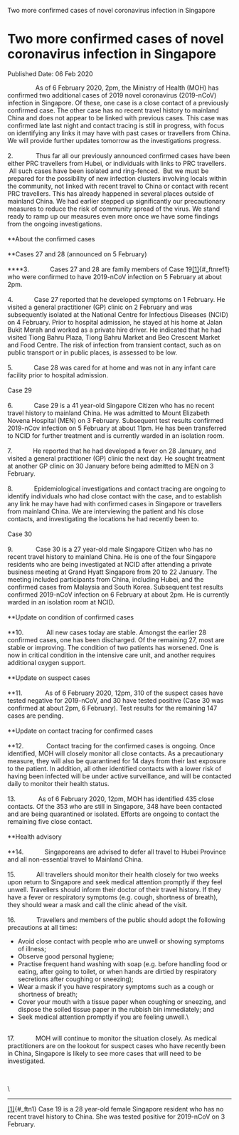 Two more confirmed cases of novel coronavirus infection in Singapore

Two more confirmed cases of novel coronavirus infection in Singapore
====================================================================

Published Date: 06 Feb 2020

                As of 6 February 2020, 2pm, the Ministry of Health (MOH)
has confirmed two additional cases of 2019 novel coronavirus (2019-nCoV)
infection in Singapore. Of these, one case is a close contact of a
previously confirmed case. The other case has no recent travel history
to mainland China and does not appear to be linked with previous cases.
This case was confirmed late last night and contact tracing is still in
progress, with focus on identifying any links it may have with past
cases or travellers from China. We will provide further updates tomorrow
as the investigations progress.\
\
2.             Thus far all our previously announced confirmed cases
have been either PRC travellers from Hubei, or individuals with links to
PRC travellers.  All such cases have been isolated and ring-fenced.  But
we must be prepared for the possibility of new infection clusters
involving locals within the community, not linked with recent travel to
China or contact with recent PRC travellers. This has already happened
in several places outside of mainland China. We had earlier stepped up
significantly our precautionary measures to reduce the risk of community
spread of the virus. We stand ready to ramp up our measures even more
once we have some findings from the ongoing investigations.\
\
**About the confirmed cases\
\
**Cases 27 and 28 (announced on 5 February)\
\
****3.            Cases 27 and 28 are family members of Case
19[\[1\]](#_ftn1){#_ftnref1} who were confirmed to have 2019-nCoV
infection on 5 February at about 2pm.\
\
4.            Case 27 reported that he developed symptoms on 1 February.
He visited a general practitioner (GP) clinic on 2 February and was
subsequently isolated at the National Centre for Infectious Diseases
(NCID) on 4 February. Prior to hospital admission, he stayed at his home
at Jalan Bukit Merah and worked as a private hire driver. He indicated
that he had visited Tiong Bahru Plaza, Tiong Bahru Market and Beo
Crescent Market and Food Centre. The risk of infection from transient
contact, such as on public transport or in public places, is assessed to
be low.\
\
5.            Case 28 was cared for at home and was not in any infant
care facility prior to hospital admission.\
\
Case 29\
\
6.            Case 29 is a 41 year-old Singapore Citizen who has no
recent travel history to mainland China. He was admitted to Mount
Elizabeth Novena Hospital (MEN) on 3 February. Subsequent test results
confirmed 2019-nCov infection on 5 February at about 11pm. He has been
transferred to NCID for further treatment and is currently warded in an
isolation room.\
\
7.            He reported that he had developed a fever on 28 January,
and visited a general practitioner (GP) clinic the next day. He sought
treatment at another GP clinic on 30 January before being admitted to
MEN on 3 February.\
\
8.            Epidemiological investigations and contact tracing are
ongoing to identify individuals who had close contact with the case, and
to establish any link he may have had with confirmed cases in Singapore
or travellers from mainland China. We are interviewing the patient and
his close contacts, and investigating the locations he had recently been
to.\
\
Case 30\
\
9.             Case 30 is a 27 year-old male Singapore Citizen who has
no recent travel history to mainland China. He is one of the four
Singapore residents who are being investigated at NCID after attending a
private business meeting at Grand Hyatt Singapore from 20 to 22 January.
The meeting included participants from China, including Hubei, and the
confirmed cases from Malaysia and South Korea. Subsequent test results
confirmed 2019-nCoV infection on 6 February at about 2pm. He is
currently warded in an isolation room at NCID.\
\
**Update on condition of confirmed cases\
\
**10.             All new cases today are stable. Amongst the earlier 28
confirmed cases, one has been discharged. Of the remaining 27, most are
stable or improving. The condition of two patients has worsened. One is
now in critical condition in the intensive care unit, and another
requires additional oxygen support.\
\
**Update on suspect cases\
\
**11.             As of 6 February 2020, 12pm, 310 of the suspect cases
have tested negative for 2019-nCoV, and 30 have tested positive (Case 30
was confirmed at about 2pm, 6 February). Test results for the remaining
147 cases are pending.\
\
**Update on contact tracing for confirmed cases\
\
**12.             Contact tracing for the confirmed cases is ongoing.
Once identified, MOH will closely monitor all close contacts. As a
precautionary measure, they will also be quarantined for 14 days from
their last exposure to the patient. In addition, all other identified
contacts with a lower risk of having been infected will be under active
surveillance, and will be contacted daily to monitor their health
status.\
\
13.             As of 6 February 2020, 12pm, MOH has identified 435
close contacts. Of the 353 who are still in Singapore, 348 have been
contacted and are being quarantined or isolated. Efforts are ongoing to
contact the remaining five close contact.\
\
**Health advisory\
\
**14.            Singaporeans are advised to defer all travel to Hubei
Province and all non-essential travel to Mainland China.\
\
15.            All travellers should monitor their health closely for
two weeks upon return to Singapore and seek medical attention promptly
if they feel unwell. Travellers should inform their doctor of their
travel history. If they have a fever or respiratory symptoms (e.g.
cough, shortness of breath), they should wear a mask and call the clinic
ahead of the visit.\
\
16.            Travellers and members of the public should adopt the
following precautions at all times:

-   Avoid close contact with people who are unwell or showing symptoms
    of illness;
-   Observe good personal hygiene;
-   Practise frequent hand washing with soap (e.g. before handling food
    or eating, after going to toilet, or when hands are dirtied by
    respiratory secretions after coughing or sneezing);
-   Wear a mask if you have respiratory symptoms such as a cough or
    shortness of breath;
-   Cover your mouth with a tissue paper when coughing or sneezing, and
    dispose the soiled tissue paper in the rubbish bin immediately; and
-   Seek medical attention promptly if you are feeling unwell.\

\
17.            MOH will continue to monitor the situation closely. As
medical practitioners are on the lookout for suspect cases who have
recently been in China, Singapore is likely to see more cases that will
need to be investigated.

 

<div>

\

------------------------------------------------------------------------

<div id="ftn1">

[\[1\]](#_ftnref1){#_ftn1} Case 19 is a 28 year-old female Singapore
resident who has no recent travel history to China. She was tested
positive for 2019-nCoV on 3 February.

</div>

</div>
